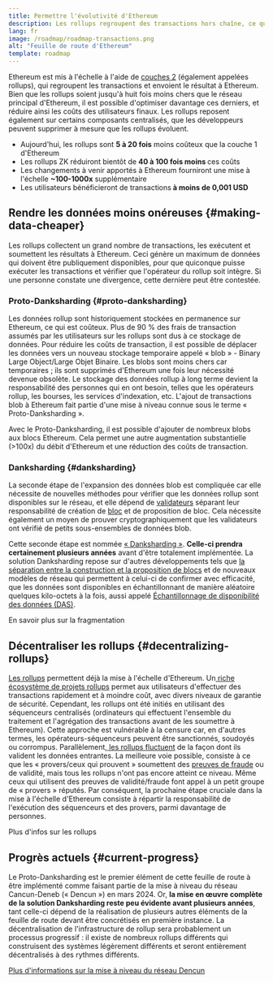 ```yaml
---
title: Permettre l'évolutivité d'Ethereum
description: Les rollups regroupent des transactions hors chaîne, ce qui réduit les coûts pour l'utilisateur. Cependant, la manière dont les rollups utilisent les données est pour l'heure trop coûteuse, ce qui limite le coût des transactions. La solution Proto-Danksharding règle ce problème.
lang: fr
image: /roadmap/roadmap-transactions.png
alt: "Feuille de route d'Ethereum"
template: roadmap
---
```


Ethereum est mis à l'échelle à l'aide de [couches 2](/layer-2/#rollups) (également appelées rollups), qui regroupent les transactions et envoient le résultat à Ethereum. Bien que les rollups soient jusqu'à huit fois moins chers que le réseau principal d'Ethereum, il est possible d'optimiser davantage ces derniers, et réduire ainsi les coûts des utilisateurs finaux. Les rollups reposent également sur certains composants centralisés, que les développeurs peuvent supprimer à mesure que les rollups évoluent.

<InfoBanner mb={8} title="Frais de transaction">
  <ul style={{ marginBottom: 0 }}>
    <li>Aujourd'hui, les rollups sont <strong> 5 à 20 fois</strong> moins coûteux que la couche 1 d'Ethereum</li>
    <li>Les rollups ZK réduiront bientôt de <strong> 40 à 100 fois moins </strong>ces coûts</li>
    <li>Les changements à venir apportés à Ethereum fourniront une mise à l'échelle <strong>~100-1000x</strong> supplémentaire</li>
    <li style={{ marginBottom: 0 }}>Les utilisateurs bénéficieront de transactions<strong> à moins de 0,001 USD</strong></li>
  </ul>
</InfoBanner>

## Rendre les données moins onéreuses {#making-data-cheaper}

Les rollups collectent un grand nombre de transactions, les exécutent et soumettent les résultats à Ethereum. Ceci génère un maximum de données qui doivent être publiquement disponibles, pour que quiconque puisse exécuter les transactions et vérifier que l'opérateur du rollup soit intègre. Si une personne constate une divergence, cette dernière peut être contestée.

### Proto-Danksharding {#proto-danksharding}

Les données rollup sont historiquement stockées en permanence sur Ethereum, ce qui est coûteux. Plus de 90 % des frais de transaction assumés par les utilisateurs sur les rollups sont dus à ce stockage de données. Pour réduire les coûts de transaction, il est possible de déplacer les données vers un nouveau stockage temporaire appelé « blob » - Binary Large Object/Large Objet Binaire. Les blobs sont moins chers car temporaires ; ils sont supprimés d'Ethereum une fois leur nécessité devenue obsolète. Le stockage des données rollup à long terme devient la responsabilité des personnes qui en ont besoin, telles que les opérateurs rollup, les bourses, les services d'indexation, etc. L'ajout de transactions blob à Ethereum fait partie d'une mise à niveau connue sous le terme « Proto-Danksharding ».

Avec le Proto-Danksharding, il est possible d'ajouter de nombreux blobs aux blocs Ethereum. Cela permet une autre augmentation substantielle (>100x) du débit d'Ethereum et une réduction des coûts de transaction.

### Danksharding {#danksharding}

La seconde étape de l'expansion des données blob est compliquée car elle nécessite de nouvelles méthodes pour vérifier que les données rollup sont disponibles sur le réseau, et elle dépend de [validateurs](/glossary/#validator) séparant leur responsabilité de création de [bloc](/glossary/#block) et de proposition de bloc. Cela nécessite également un moyen de prouver cryptographiquement que les validateurs ont vérifié de petits sous-ensembles de données blob.

Cette seconde étape est nommée [« Danksharding »](/roadmap/danksharding/). **Celle-ci prendra certainement plusieurs années** avant d'être totalement implémentée. La solution Danksharding repose sur d'autres développements tels que [la séparation entre la construction et la proposition de blocs](/roadmap/pbs) et de nouveaux modèles de réseau qui permettent à celui-ci de confirmer avec efficacité, que les données sont disponibles en échantillonnant de manière aléatoire quelques kilo-octets à la fois, aussi appelé [Échantillonnage de disponibilité des données (DAS)](/developers/docs/data-availability).

<ButtonLink variant="outline-color" to="/roadmap/danksharding/">En savoir plus sur la fragmentation</ButtonLink>

## Décentraliser les rollups {#decentralizing-rollups}

[Les rollups](/layer-2) permettent déjà la mise à l'échelle d'Ethereum. Un[ riche écosystème de projets rollups](https://l2beat.com/scaling/tvl) permet aux utilisateurs d'effectuer des transactions rapidement et à moindre coût, avec divers niveaux de garantie de sécurité. Cependant, les rollups ont été initiés en utilisant des séquenceurs centralisés (ordinateurs qui effectuent l'ensemble du traitement et l'agrégation des transactions avant de les soumettre à Ethereum). Cette approche est vulnérable à la censure car, en d'autres termes, les opérateurs-séquenceurs peuvent être sanctionnés, soudoyés ou corrompus. Parallèlement,[ les rollups fluctuent](https://l2beat.com) de la façon dont ils valident les données entrantes. La meilleure voie possible, consiste à ce que les « provers/ceux qui prouvent » soumettent des [preuves de fraude](/glossary/#fraud-proof) ou de validité, mais tous les rollups n'ont pas encore atteint ce niveau. Même ceux qui utilisent des preuves de validité/fraude font appel à un petit groupe de « provers » réputés. Par conséquent, la prochaine étape cruciale dans la mise à l'échelle d'Ethereum consiste à répartir la responsabilité de l'exécution des séquenceurs et des provers, parmi davantage de personnes.

<ButtonLink variant="outline-color" to="/developers/docs/scaling/">Plus d'infos sur les rollups</ButtonLink>

## Progrès actuels {#current-progress}

Le Proto-Danksharding est le premier élément de cette feuille de route à être implémenté comme faisant partie de la mise à niveau du réseau Cancun-Deneb (« Dencun ») en mars 2024. Or, **la mise en œuvre complète de la solution Danksharding reste peu évidente avant plusieurs années**, tant celle-ci dépend de la réalisation de plusieurs autres éléments de la feuille de route devant être concrétisés en première instance. La décentralisation de l'infrastructure de rollup sera probablement un processus progressif : il existe de nombreux rollups différents qui construisent des systèmes légèrement différents et seront entièrement décentralisés à des rythmes différents.

[Plus d'informations sur la mise à niveau du réseau Dencun](/roadmap/dencun/)

<QuizWidget quizKey="scaling" />
